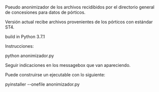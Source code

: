 Pseudo anonimizador de los archivos recidibidos por el directorio general de concesiones para datos de pórticos.

Versión actual recibe archivos provenientes de los pórticos con estándar ST4.

build in Python 3.7.1

Instrucciones:

python anonimizador.py

Seguir indicaciones en los messagebox que van apareciendo.

Puede construirse un ejecutable con lo siguiente:

pyinstaller --onefile anonimizador.py
